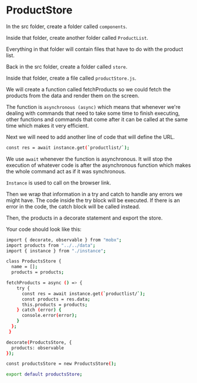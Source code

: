 # ProductStore

In the src folder, create a folder called `components`.

Inside that folder, create another folder called `ProductList`.

Everything in that folder will contain files that have to do with the product list.

Back in the src folder, create a folder called `store`.

Inside that folder, create a file called `productStore.js`.

We will create a function called fetchProducts so we could fetch the products from the data and render them on the screen.

The function is `asynchronous (async)` which means that whenever we're dealing with commands that need to take some time to finish executing, other functions and commands that come after it can be called at the same time which makes it very efficient.

Next we will need to add another line of code that will define the URL.
```sh
const res = await instance.get(`productlist/`);
```
We use `await` whenever the function is asynchronous. It will stop the execution of whatever code is after the asynchronous function which makes the whole command act as if it was synchronous. 

`Instance` is used to call on the browser link. 

Then we wrap that information in a try and catch to handle any errors we might have. The code inside the try block will be executed. If there is an error in the code, the catch block will be called instead.

Then, the products in a decorate statement and export the store.

Your code should look like this:
```sh
import { decorate, observable } from "mobx";
import products from "../../data";
import { instance } from "./instance";

class ProductsStore {
  name = [];
  products = products;

fetchProducts = async () => {
    try {
      const res = await instance.get(`productlist/`);
      const products = res.data;
      this.products = products;
    } catch (error) {
      console.error(error);
    }
  };
 }

decorate(ProductsStore, {
  products: observable
});

const productsStore = new ProductsStore();

export default productsStore;
```
